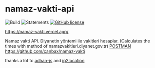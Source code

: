 # namaz-vakti-api

![Build](https://github.com/canbax/namaz-vakti-api/actions/workflows/build-and-test.yml/badge.svg) ![Statements](https://img.shields.io/badge/statements-99.19%25-brightgreen.svg?style=flat) [![GitHub license](https://img.shields.io/badge/license-MIT-blue.svg)](https://github.com/canbax/namaz-vakti-api/blob/main/LICENSE)

https://namaz-vakti.vercel.app/

Namaz vakti API. Diyanetin yöntemi ile vakitleri hesaplar. (Calculates the times with method of namazvakitleri.diyanet.gov.tr)
[POSTMAN](https://www.postman.com/canbax/workspace/namaz-vakti-api/api/bf039fea-6768-490b-b11d-11bb031bdd8a)
https://github.com/canbax/namaz-vakti

thanks a lot to [adhan-js](https://github.com/batoulapps/adhan-js) and [ip2location](https://lite.ip2location.com/)

